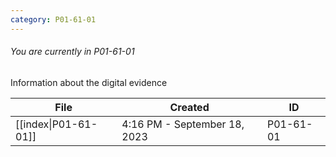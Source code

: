 ```yaml
---
category: P01-61-01
---
```

###### You are currently in P01-61-01

Information about the digital evidence

| File                                                                                            | Created                      | ID        |
| ----------------------------------------------------------------------------------------------- | ---------------------------- | --------- |
| [[index\|P01-61-01]] | 4:16 PM - September 18, 2023 | P01-61-01 |

